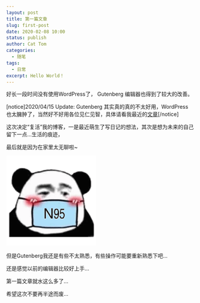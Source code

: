 ```yaml
---
layout: post
title: 第一篇文章
slug: first-post
date: 2020-02-08 10:00
status: publish
author: Cat Tom
categories: 
  - 随笔
tags: 
  - 日常
excerpt: Hello World！
---
```

好长一段时间没有使用WordPress了， Gutenberg 编辑器也得到了较大的改善。

[notice]2020/04/15 Update:
Gutenberg 其实真的真的不太好用，WordPress 也太臃肿了，当然好不好用各位见仁见智，具体请看我最近的[文章](https://blog.cattom.space/archives/migrate-to-gitHub-pages/)[/notice]

这次决定“复活”我的博客，一是最近萌生了写日记的想法，其次是想为未来的自己留下一点...生活的痕迹，

最后就是因为在家里太无聊啦~

![](./images/first-post-001.jpg)

但是Gutenberg我还是有些不太熟悉，有些操作可能要重新熟悉下吧...

还是感觉以前的编辑器比较好上手...

第一篇文章就水这么多了...

希望这次不要再半途而废...
